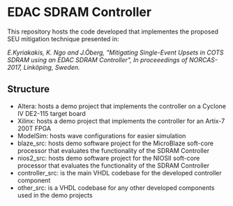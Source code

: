 # EDAC SDRAM Controller

This repository hosts the code developed that implementes the proposed SEU mitigation technique presented in:

_E.Kyriakakis, K. Ngo and J.Öberg, "Mitigating Single-Event Upsets in COTS SDRAM using an EDAC SDRAM Controller", In proceeedings of NORCAS-2017, Linköping, Sweden._

## Structure

* Altera: hosts a demo project that implements the controller on a Cyclone IV DE2-115 target board
* Xilinx: hosts a demo project that implements the controller for an Artix-7 200T FPGA
* ModelSim: hosts wave configurations for easier simulation
* blaze_src: hosts demo software project for the MicroBlaze soft-core processor that evaluates the functionality of the SDRAM Controller
* nios2_src: hosts demo software project for the NIOSII soft-core processor that evaluates the functionality of the SDRAM Controller
*	controller_src: is the main VHDL codebase for the developed controller component
* other_src: is a VHDL codebase for any other developed components used in the demo projects

